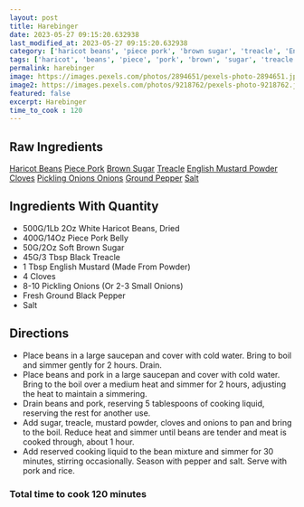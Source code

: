 ```yaml
---
layout: post
title: Harebinger
date: 2023-05-27 09:15:20.632938
last_modified_at: 2023-05-27 09:15:20.632938
category: ['haricot beans', 'piece pork', 'brown sugar', 'treacle', 'English mustard powder', 'cloves', 'pickling onions onions', 'ground pepper', 'salt']
tags: ['haricot', 'beans', 'piece', 'pork', 'brown', 'sugar', 'treacle', 'English', 'mustard', 'powder', 'cloves', 'pickling', 'onions', 'onions', 'ground', 'pepper', 'salt']
permalink: harebinger
image: https://images.pexels.com/photos/2894651/pexels-photo-2894651.jpeg?auto=compress&cs=tinysrgb&h=650&w=940
image2: https://images.pexels.com/photos/9218762/pexels-photo-9218762.jpeg?auto=compress&cs=tinysrgb&h=650&w=940
featured: false
excerpt: Harebinger
time_to_cook : 120
---
```

<h2>Raw Ingredients</h2>
<a href="#" class="badge badge-light">Haricot Beans</a> <a href="#" class="badge badge-light">Piece Pork</a> <a href="#" class="badge badge-light">Brown Sugar</a> <a href="#" class="badge badge-light">Treacle</a> <a href="#" class="badge badge-light">English Mustard Powder</a> <a href="#" class="badge badge-light">Cloves</a> <a href="#" class="badge badge-light">Pickling Onions Onions</a> <a href="#" class="badge badge-light">Ground Pepper</a> <a href="#" class="badge badge-light">Salt</a> 

<h2>Ingredients With Quantity </h2>
<ul><li>500G/1Lb 2Oz White Haricot Beans, Dried</li><li>400G/14Oz Piece Pork Belly</li><li>50G/2Oz Soft Brown Sugar</li><li>45G/3 Tbsp Black Treacle</li><li>1 Tbsp English Mustard (Made From Powder)</li><li>4 Cloves</li><li>8-10 Pickling Onions (Or 2-3 Small Onions)</li><li>Fresh Ground Black Pepper</li><li>Salt</li></ul>

<h2>Directions</h2>
<ul><li>Place beans in a large saucepan and cover with cold water. Bring to boil and simmer gently for 2 hours. Drain. </li><li>Place beans and pork in a large saucepan and cover with cold water. Bring to the boil over a medium heat and simmer for 2 hours, adjusting the heat to maintain a simmering. </li><li>Drain beans and pork, reserving 5 tablespoons of cooking liquid, reserving the rest for another use. </li><li>Add sugar, treacle, mustard powder, cloves and onions to pan and bring to the boil. Reduce heat and simmer until beans are tender and meat is cooked through, about 1 hour. </li><li>Add reserved cooking liquid to the bean mixture and simmer for 30 minutes, stirring occasionally. Season with pepper and salt. Serve with pork and rice. </li></ul>

<h3>Total time to cook 120 minutes</h3>